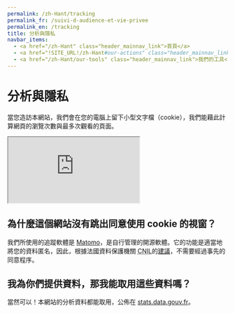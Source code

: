 ```yaml
---
permalink: /zh-Hant/tracking
permalink_fr: /suivi-d-audience-et-vie-privee
permalink_en: /tracking
title: 分析與隱私
navbar_items:
  - <a href="/zh-Hant" class="header_mainnav_link">首頁</a>
  - <a href="!SITE_URL!/zh-Hant#our-actions" class="header_mainnav_link">我們的行動</a>
  - <a href="/zh-Hant/our-tools" class="header_mainnav_link">我們的工具</a>
---
```


# 分析與隱私

當您造訪本網站，我們會在您的電腦上留下小型文字檔（cookie），我們能藉此計算網頁的瀏覽次數與最多次觀看的頁面。
<iframe src="https://stats.data.gouv.fr/index.php?module=CoreAdminHome&action=optOut&language=en&backgroundColor=&fontColor=&fontSize=&fontFamily=helvetica%20neue"></iframe>

## 為什麼這個網站沒有跳出同意使用 cookie 的視窗？

我們所使用的追蹤軟體是 <a href="https://www.matomo.org">Matomo</a>，是自行管理的開源軟體。它的功能是適當地將您的資料匿名，因此，根據法國資料保護機關 <abbr title="Commission Nationale de l'Informatique et des Libertés">CNIL</abbr>的<a href="https://www.cnil.fr/fr/solutions-pour-la-mesure-daudience" hreflang="fr-FR">建議</a>，不需要經過事先的同意程序。

## 我為你們提供資料，那我能取用這些資料嗎？

當然可以！本網站的分析資料都能取用，公佈在 <a href="https://stats.data.gouv.fr/index.php?module=CoreHome&action=index&idSite=89&period=range&date=previous30">stats.data.gouv.fr</a>。
